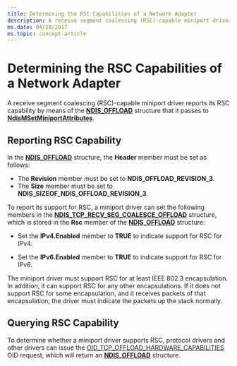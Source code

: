 ```yaml
---
title: Determining the RSC Capabilities of a Network Adapter
description: A receive segment coalescing (RSC)-capable miniport driver reports its RSC capability by means of the NDIS_OFFLOAD structure that it passes to NdisMSetMiniportAttributes.
ms.date: 04/20/2017
ms.topic: concept-article
---
```


# Determining the RSC Capabilities of a Network Adapter


A receive segment coalescing (RSC)-capable miniport driver reports its RSC capability by means of the [**NDIS\_OFFLOAD**](/windows-hardware/drivers/ddi/ntddndis/ns-ntddndis-_ndis_offload) structure that it passes to [**NdisMSetMiniportAttributes**](/windows-hardware/drivers/ddi/ndis/nf-ndis-ndismsetminiportattributes).

## Reporting RSC Capability


In the [**NDIS\_OFFLOAD**](/windows-hardware/drivers/ddi/ntddndis/ns-ntddndis-_ndis_offload) structure, the **Header** member must be set as follows:

-   The **Revision** member must be set to **NDIS\_OFFLOAD\_REVISION\_3**.
-   The **Size** member must be set to **NDIS\_SIZEOF\_NDIS\_OFFLOAD\_REVISION\_3**.

To report its support for RSC, a miniport driver can set the following members in the [**NDIS\_TCP\_RECV\_SEG\_COALESCE\_OFFLOAD**](/windows-hardware/drivers/ddi/ntddndis/ns-ntddndis-_ndis_tcp_recv_seg_coalesce_offload) structure, which is stored in the **Rsc** member of the [**NDIS\_OFFLOAD**](/windows-hardware/drivers/ddi/ntddndis/ns-ntddndis-_ndis_offload) structure:

-   Set the **IPv4.Enabled** member to **TRUE** to indicate support for RSC for IPv4.

-   Set the **IPv6.Enabled** member to **TRUE** to indicate support for RSC for IPv6.

The miniport driver must support RSC for at least IEEE 802.3 encapsulation. In addition, it can support RSC for any other encapsulations. If it does not support RSC for some encapsulation, and it receives packets of that encapsulation, the driver must indicate the packets up the stack normally.

## Querying RSC Capability


To determine whether a miniport driver supports RSC, protocol drivers and other drivers can issue the [OID\_TCP\_OFFLOAD\_HARDWARE\_CAPABILITIES](./oid-tcp-offload-hardware-capabilities.md) OID request, which will return an [**NDIS\_OFFLOAD**](/windows-hardware/drivers/ddi/ntddndis/ns-ntddndis-_ndis_offload) structure.

 

